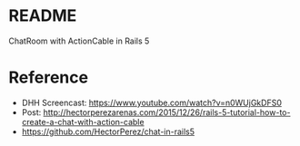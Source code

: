 # README

ChatRoom with ActionCable in Rails 5

# Reference

* DHH Screencast: https://www.youtube.com/watch?v=n0WUjGkDFS0
* Post: http://hectorperezarenas.com/2015/12/26/rails-5-tutorial-how-to-create-a-chat-with-action-cable
* https://github.com/HectorPerez/chat-in-rails5